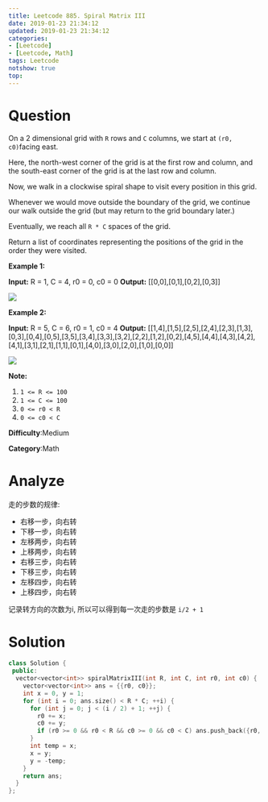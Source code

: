 ```yaml
---
title: Leetcode 885. Spiral Matrix III
date: 2019-01-23 21:34:12
updated: 2019-01-23 21:34:12
categories: 
- [Leetcode]
- [Leetcode, Math]
tags: Leetcode
notshow: true
top:
---
```


# Question

On a 2 dimensional grid with  `R`  rows and  `C`  columns, we start at  `(r0, c0)`facing east.

Here, the north-west corner of the grid is at the first row and column, and the south-east corner of the grid is at the last row and column.

Now, we walk in a clockwise spiral shape to visit every position in this grid.

Whenever we would move outside the boundary of the grid, we continue our walk outside the grid (but may return to the grid boundary later.)

Eventually, we reach all  `R * C`  spaces of the grid.

Return a list of coordinates representing the positions of the grid in the order they were visited.

**Example 1:**

**Input:** R = 1, C = 4, r0 = 0, c0 = 0
**Output:** [[0,0],[0,1],[0,2],[0,3]]

![](https://s3-lc-upload.s3.amazonaws.com/uploads/2018/08/24/example_1.png)

**Example 2:**

**Input:** R = 5, C = 6, r0 = 1, c0 = 4
**Output:** [[1,4],[1,5],[2,5],[2,4],[2,3],[1,3],[0,3],[0,4],[0,5],[3,5],[3,4],[3,3],[3,2],[2,2],[1,2],[0,2],[4,5],[4,4],[4,3],[4,2],[4,1],[3,1],[2,1],[1,1],[0,1],[4,0],[3,0],[2,0],[1,0],[0,0]]

![](https://s3-lc-upload.s3.amazonaws.com/uploads/2018/08/24/example_2.png)

**Note:**

1. `1 <= R <= 100`
2. `1 <= C <= 100`
3. `0 <= r0 < R`
4. `0 <= c0 < C`

**Difficulty**:Medium

**Category**:Math

<!-- more -->

# Analyze

走的步数的规律:
* 右移一步，向右转
* 下移一步，向右转
* 左移两步，向右转
* 上移两步，向右转
* 右移三步，向右转
* 下移三步，向右转
* 左移四步，向右转
* 上移四步，向右转

记录转方向的次数为i, 所以可以得到每一次走的步数是 `i/2 + 1`

# Solution

```cpp
class Solution {
 public:
  vector<vector<int>> spiralMatrixIII(int R, int C, int r0, int c0) {
    vector<vector<int>> ans = {{r0, c0}};
    int x = 0, y = 1;
    for (int i = 0; ans.size() < R * C; ++i) {
      for (int j = 0; j < (i / 2) + 1; ++j) {
        r0 += x;
        c0 += y;
        if (r0 >= 0 && r0 < R && c0 >= 0 && c0 < C) ans.push_back({r0, c0});
      }
      int temp = x;
      x = y;
      y = -temp;
    }
    return ans;
  }
};
```